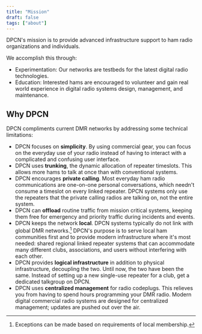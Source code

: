 ```yaml
---
title: "Mission"
draft: false
tags: ["about"]
---
```


DPCN's mission is to provide advanced infrastructure support to ham radio organizations and individuals.

<!--more-->

We accomplish this through:

* Experimentation: Our networks are testbeds for the latest digital radio technologies.
* Education: Interested hams are encouraged to volunteer and gain real world experience in digital radio systems design, management, and maintenance.

## Why DPCN

DPCN compliments current DMR networks by addressing some technical limitations:

* DPCN focuses on **simplicity**. By using commercial gear, you can focus on the everyday use of your radio instead of having to interact with a complicated and confusing user interface.
* DPCN uses **trunking**, the dynamic allocation of repeater timeslots. This allows more hams to talk at once than with conventional systems.
* DPCN encourages **private calling**. Most everyday ham radio communications are one-on-one personal conversations, which needn't consume a timeslot on every linked repeater. DPCN systems only use the repeaters that the private calling radios are talking on, not the entire system.
* DPCN can **offload** routine traffic from mission critical systems, keeping them free for emergency and priority traffic during incidents and events.
* DPCN keeps the network **local**. DPCN systems typically do not link with global DMR networks.[^1] DPCN's purpose is to serve local ham communities first and to provide modern infrastructure where it's most needed: shared regional linked repeater systems that can accommodate many different clubs, associations, and users without interfering with each other.
* DPCN provides **logical infrastructure** in addition to physical infrastructure, decoupling the two. Until now, the two have been the same. Instead of setting up a new single-use repeater for a club, get a dedicated talkgroup on DPCN.
* DPCN uses **centralized management** for radio codeplugs. This relieves you from having to spend hours programming your DMR radio. Modern digital commercial radio systems are designed for centralized management; updates are pushed out over the air.

[^1]: Exceptions can be made based on requirements of local membership.

